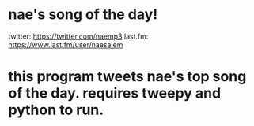 # nae's song of the day! 
twitter: https://twitter.com/naemp3
last.fm: https://www.last.fm/user/naesalem
# this program tweets nae's top song of the day. requires tweepy and python to run.

